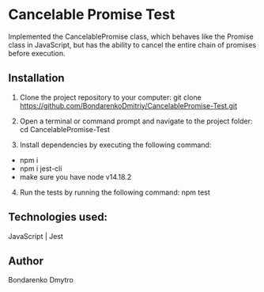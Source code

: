 # Cancelable Promise Test

Implemented the CancelablePromise class, which behaves like the Promise class in JavaScript, but has the ability to cancel the entire chain of promises before execution.

## Installation

1. Clone the project repository to your computer:
  git clone https://github.com/BondarenkoDmitriy/CancelablePromise-Test.git

2. Open a terminal or command prompt and navigate to the project folder:
  cd CancelablePromise-Test

3. Install dependencies by executing the following command:
  - npm i
  - npm i jest-cli
  - make sure you have node v14.18.2

4. Run the tests by running the following command:
  npm test

## Technologies used:
JavaScript | Jest

## Author
Bondarenko Dmytro
